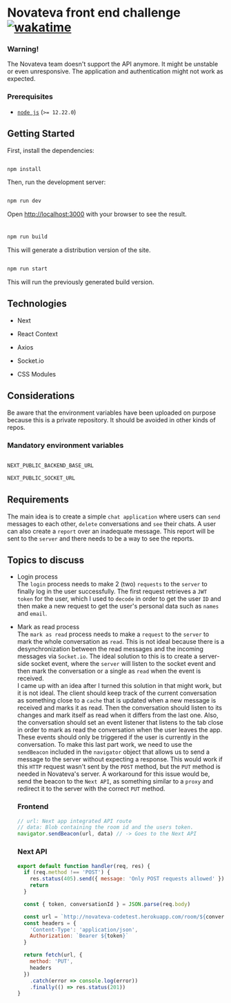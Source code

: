 # Novateva front end challenge [![wakatime](https://wakatime.com/badge/user/b9d25ba3-da9c-44da-9a0b-bd8bb81c6074/project/ab4cad2c-ffe2-4011-9b32-78503a9f3547.svg)](https://wakatime.com/badge/user/b9d25ba3-da9c-44da-9a0b-bd8bb81c6074/project/ab4cad2c-ffe2-4011-9b32-78503a9f3547)

### Warning!
The Novateva team doesn't support the API anymore. It might be unstable or even unresponsive. The application and authentication might not work as expected.

### Prerequisites

- [`node js`](https://nodejs.org/en/) (`>= 12.22.0`)

## Getting Started

First, install the dependencies:

```bash

npm install

```

Then, run the development server:

```bash

npm run dev

```

Open [http://localhost:3000](http://localhost:3000) with your browser to see the result.

###

```bash

npm run build

```

This will generate a distribution version of the site.

```bash

npm run start

```

This will run the previously generated build version.

## Technologies

- Next

- React Context

- Axios

- Socket.io

- CSS Modules

## Considerations

Be aware that the environment variables have been uploaded on purpose because this is a private repository. It should be avoided in other kinds of repos.

### Mandatory environment variables

```bash

NEXT_PUBLIC_BACKEND_BASE_URL

NEXT_PUBLIC_SOCKET_URL

```

## Requirements

The main idea is to create a simple `chat application` where users can `send` messages to each other, `delete` conversations and `see` their chats.
A user can also create a `report` over an inadequate message. This report will be sent to the `server` and there needs to be a way to see the reports.

## Topics to discuss

- Login process\
  The `login` process needs to make 2 (two) `requests` to the `server` to finally log in the user successfully. The first request retrieves a `JWT token` for the user, which I used to `decode` in order to get the user `ID` and then make a new request to get the user's personal data such as `names` and `email`.

- Mark as read process\
   The `mark as read` process needs to make a `request` to the `server` to mark the whole conversation as `read`. This is not ideal because there is a desynchronization between the read messages and the incoming messages via `Socket.io`.
  The ideal solution to this is to create a server-side socket event, where the `server` will listen to the socket event and then mark the conversation or a single as `read` when the event is received.\
  I came up with an idea after I turned this solution in that might work, but it is not ideal. The client should keep track of the current conversation as something close to a `cache` that is updated when a new message is received and marks it as read. Then the conversation should listen to its changes and mark itself as read when it differs from the last one. Also, the conversation should set an event listener that listens to the tab close in order to mark as read the conversation when the user leaves the app. These events should only be triggered if the user is currently in the conversation.
  To make this last part work, we need to use the `sendBeacon` included in the `navigator` object that allows us to send a message to the server without expecting a response. This would work if this `HTTP` request wasn't sent by the `POST` method, but the `PUT` method is needed in Novateva's server. A workaround for this issue would be, send the beacon to the `Next API`, as something similar to a `proxy` and redirect it to the server with the correct `PUT` method.

  ### Frontend

  ```js
  // url: Next app integrated API route
  // data: Blob containing the room id and the users token.
  navigator.sendBeacon(url, data) // -> Goes to the Next API
  ```

  ### Next API

  ```js
  export default function handler(req, res) {
    if (req.method !== 'POST') {
      res.status(405).send({ message: 'Only POST requests allowed' })
      return
    }

    const { token, conversationId } = JSON.parse(req.body)

    const url = `http://novateva-codetest.herokuapp.com/room/${conversationId}/mark-read`
    const headers = {
      'Content-Type': 'application/json',
      Authorization: `Bearer ${token}`
    }

    return fetch(url, {
      method: 'PUT',
      headers
    })
      .catch(error => console.log(error))
      .finally(() => res.status(201))
  }
  ```
